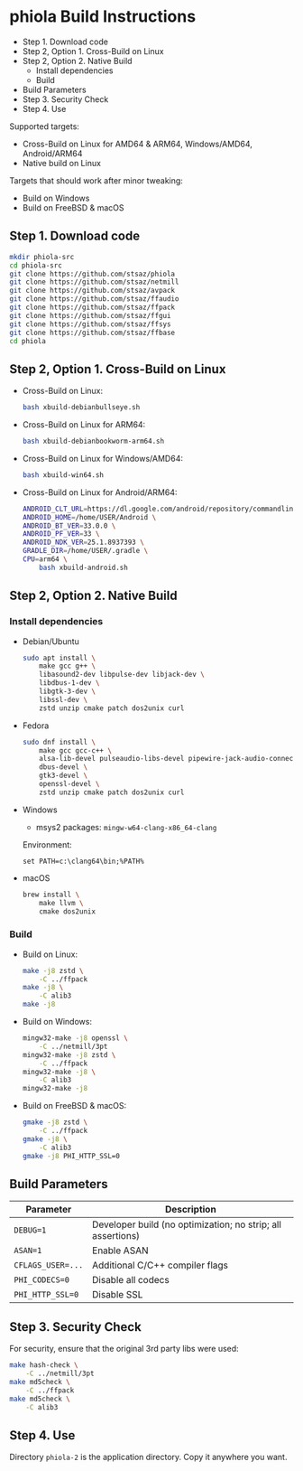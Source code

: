 # phiola Build Instructions

* Step 1. Download code
* Step 2, Option 1. Cross-Build on Linux
* Step 2, Option 2. Native Build
	* Install dependencies
	* Build
* Build Parameters
* Step 3. Security Check
* Step 4. Use


Supported targets:

* Cross-Build on Linux for AMD64 & ARM64, Windows/AMD64, Android/ARM64
* Native build on Linux

Targets that should work after minor tweaking:

* Build on Windows
* Build on FreeBSD & macOS


## Step 1. Download code

```sh
mkdir phiola-src
cd phiola-src
git clone https://github.com/stsaz/phiola
git clone https://github.com/stsaz/netmill
git clone https://github.com/stsaz/avpack
git clone https://github.com/stsaz/ffaudio
git clone https://github.com/stsaz/ffpack
git clone https://github.com/stsaz/ffgui
git clone https://github.com/stsaz/ffsys
git clone https://github.com/stsaz/ffbase
cd phiola
```


## Step 2, Option 1. Cross-Build on Linux

* Cross-Build on Linux:

	```sh
	bash xbuild-debianbullseye.sh
	```

* Cross-Build on Linux for ARM64:

	```sh
	bash xbuild-debianbookworm-arm64.sh
	```

* Cross-Build on Linux for Windows/AMD64:

	```sh
	bash xbuild-win64.sh
	```

* Cross-Build on Linux for Android/ARM64:

	```sh
	ANDROID_CLT_URL=https://dl.google.com/android/repository/commandlinetools-linux-11076708_latest.zip \
	ANDROID_HOME=/home/USER/Android \
	ANDROID_BT_VER=33.0.0 \
	ANDROID_PF_VER=33 \
	ANDROID_NDK_VER=25.1.8937393 \
	GRADLE_DIR=/home/USER/.gradle \
	CPU=arm64 \
		bash xbuild-android.sh
	```


## Step 2, Option 2. Native Build

### Install dependencies

* Debian/Ubuntu

	```sh
	sudo apt install \
		make gcc g++ \
		libasound2-dev libpulse-dev libjack-dev \
		libdbus-1-dev \
		libgtk-3-dev \
		libssl-dev \
		zstd unzip cmake patch dos2unix curl
	```

* Fedora

	```sh
	sudo dnf install \
		make gcc gcc-c++ \
		alsa-lib-devel pulseaudio-libs-devel pipewire-jack-audio-connection-kit-devel \
		dbus-devel \
		gtk3-devel \
		openssl-devel \
		zstd unzip cmake patch dos2unix curl
	```

* Windows

	* msys2 packages: `mingw-w64-clang-x86_64-clang`

	Environment:

	```
	set PATH=c:\clang64\bin;%PATH%
	````

* macOS

	```sh
	brew install \
		make llvm \
		cmake dos2unix
	```

### Build

* Build on Linux:

	```sh
	make -j8 zstd \
		-C ../ffpack
	make -j8 \
		-C alib3
	make -j8
	```

* Build on Windows:

	```sh
	mingw32-make -j8 openssl \
		-C ../netmill/3pt
	mingw32-make -j8 zstd \
		-C ../ffpack
	mingw32-make -j8 \
		-C alib3
	mingw32-make -j8
	```

* Build on FreeBSD & macOS:

	```sh
	gmake -j8 zstd \
		-C ../ffpack
	gmake -j8 \
		-C alib3
	gmake -j8 PHI_HTTP_SSL=0
	```


## Build Parameters

| Parameter | Description |
| --- | --- |
| `DEBUG=1`         | Developer build (no optimization; no strip; all assertions) |
| `ASAN=1`          | Enable ASAN |
| `CFLAGS_USER=...` | Additional C/C++ compiler flags |
| `PHI_CODECS=0`    | Disable all codecs |
| `PHI_HTTP_SSL=0`  | Disable SSL |


## Step 3. Security Check

For security, ensure that the original 3rd party libs were used:

```sh
make hash-check \
	-C ../netmill/3pt
make md5check \
	-C ../ffpack
make md5check \
	-C alib3
```


## Step 4. Use

Directory `phiola-2` is the application directory.  Copy it anywhere you want.
